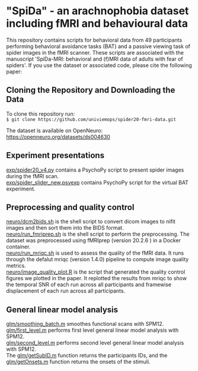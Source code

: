 # "SpiDa" - an arachnophobia dataset including fMRI and behavioural data 

This repository contains scripts for behavioral data from 49 participants performing behavioral avoidance tasks (BAT) and a passive viewing task of spider images in the fMRI scanner. These scripts are associated with the manuscript 'SpiDa-MRI: behavioral and (f)MRI data of adults with fear of spiders'. If you use the dataset or associated code, please cite the following paper: 


## Cloning the Repository and Downloading the Data 
 
To clone this repository run:  
`$ git clone https://github.com/univiemops/spider20-fmri-data.git` 

The dataset is available on OpenNeuro: https://openneuro.org/datasets/ds004630

## Experiment presentations
[exp/spider20_v4.py](https://github.com/univiemops/spider20-fmri-data/blob/main/exp/spider20_v4.py) contains a PsychoPy script to present spider images during the fMRI scan. \
[exp/spider_slider_new.psyexp]() contains PsychoPy script for the virtual BAT experiment. 

## Preprocessing and quality control
[neuro/dcm2bids.sh](https://github.com/univiemops/spider20-fmri-data/blob/main/neuro/dcm2bids.sh) is the shell script to convert dicom images to nifit images and then sort them into the BIDS format. \
[neuro/run_fmriprep.sh](https://github.com/univiemops/spider20-fmri-data/blob/main/neuro/run_fmriprep.sh) is the shell script to perform the preprocessing. The dataset was preprocessed using fMRIprep (version 20.2.6 ) in a Docker container. \
[neuro/run_mriqc.sh](https://github.com/univiemops/spider20-fmri-data/blob/main/neuro/run_mriqc.sh) is used to assess the quality of the fMRI data. It runs through the defalut mriqc (version 1.4.0) pipeline to compute image quality metrics. \
[neuro/image_quality_plot.R](https://github.com/univiemops/spider20-fmri-data/blob/main/neuro/image_quality_plot.R) is the script that generated the quality control figures we plotted in the paper. It replotted the results from mriqc to show the temporal SNR of each run across all participants and framewise displacement of each run across all participants.

## General linear model analysis
[glm/smoothing_batch.m](https://github.com/univiemops/spider20-fmri-data/blob/main/glm/smoothing_batch.m) smoothes functional scans with SPM12.\
[glm/first_level.m](https://github.com/univiemops/spider20-fmri-data/blob/main/glm/first_level.m) performs first level general linear model analysis with SPM12.\
[glm/second_level.m](https://github.com/univiemops/spider20-fmri-data/blob/main/glm/second_level.m) performs second level general linear model analysis with SPM12.\
The [glm/getSubID.m](https://github.com/univiemops/spider20-fmri-data/blob/main/glm/getSubID.m) function returns the participants IDs, and the [glm/getOnsets.m](https://github.com/univiemops/spider20-fmri-data/blob/main/glm/getOnsets.m) function returns the onsets of the stimuli.


